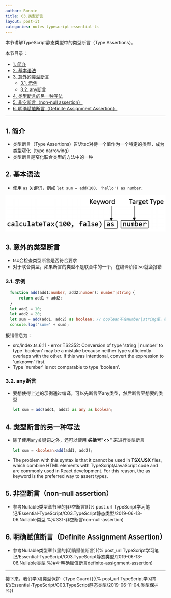 ```yaml
---
author: Ronnie
title: 03.类型断言
layout: post-it
categories: notes typescript essential-ts
---
```


<!-- # 类型断言（Type Assertions） -->
本节讲解TypeScript静态类型中的类型断言（Type Assertions）。

本节目录：
<!-- TOC -->

- [1. 简介](#1-简介)
- [2. 基本语法](#2-基本语法)
- [3. 意外的类型断言](#3-意外的类型断言)
    - [3.1. 示例](#31-示例)
    - [3.2. any断言](#32-any断言)
- [4. 类型断言的另一种写法](#4-类型断言的另一种写法)
- [5. 非空断言（non-null assertion）](#5-非空断言non-null-assertion)
- [6. 明确赋值断言（Definite Assignment Assertion）](#6-明确赋值断言definite-assignment-assertion)

<!-- /TOC -->

---

## 1. 简介
- 类型断言（Type Assertions）告诉tsc对待一个值作为一个特定的类型，成为类型窄化（type narrowing）
- 类型断言是窄化联合类型的方法中的一种

## 2. 基本语法
- 使用 `as` 关键词，例如 `let sum = add(100, 'hello') as number;`

![type_assertions](/assets/images/TypeScript学习笔记/Essential-TypeScript/type_assertions.png "类型断言")

## 3. 意外的类型断言
- tsc会检查类型断言是否符合要求
- 对于联合类型，如果断言的类型不是联合中的一个，在编译阶段tsc就会报错

### 3.1. 示例

  ```typescript
    function add(add1:number, add2:number): number|string {
        return add1 + add2;
    }
    let add1 = 10;
    let add2 = 20;
    let sum = add(add1, add2) as boolean; // boolean不在number|string里，所以会报错
    console.log('sum=' + sum);
  ```

  报错信息为：
  - src/index.ts:6:11 - error TS2352: Conversion of type 'string \| number' to type 'boolean' may be a mistake because neither type sufficiently overlaps with the other. If this was intentional, convert the expression to 'unknown' first.
  - Type 'number' is not comparable to type 'boolean'.

### 3.2. any断言
  - 要想使得上述的示例通过编译，可以先断言至any类型，然后断言至想要的类型

    ```typescript
    let sum = add(add1, add2) as any as boolean;
    ```

## 4. 类型断言的另一种写法
- 除了使用`any`关键词之外，还可以使用 **尖括号"<>"** 来进行类型断言

    ```typescript
    let sum = <boolean>add(add1, add2);
    ```

- The problem with this syntax is that it cannot be used in **TSX/JSX** files, which combine HTML elements with TypeScript/JavaScript code and are commonly used in React development. For this reason, the as keyword is the preferred way to assert types.

## 5. 非空断言（non-null assertion）
- 参考Nullable类型章节里的[非空断言]({% post_url TypeScript学习笔记/Essential-TypeScript/C03.TypeScript静态类型/2019-06-13-06.Nullable类型 %}#331-非空断言non-null-assertion)

## 6. 明确赋值断言（Definite Assignment Assertion）
- 参考Nullable类型章节里的[明确赋值断言]({% post_url TypeScript学习笔记/Essential-TypeScript/C03.TypeScript静态类型/2019-06-13-06.Nullable类型 %}#4-明确赋值断言definite-assignment-assertion)

---

接下来，我们学习[类型保护（Type Guard）]({% post_url TypeScript学习笔记/Essential-TypeScript/C03.TypeScript静态类型/2019-06-11-04.类型保护 %})